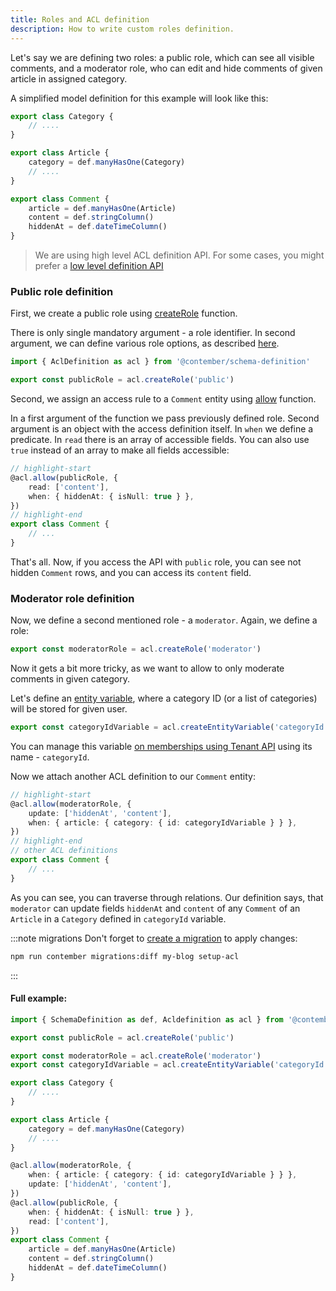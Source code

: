 ```yaml
---
title: Roles and ACL definition
description: How to write custom roles definition.
---
```


Let's say we are defining two roles: a public role, which can see all visible comments, and a moderator role, who can edit and hide comments of given article in assigned category.

A simplified model definition for this example will look like this:

```typescript
export class Category {
	// ....
}

export class Article {
	category = def.manyHasOne(Category)
	// ....
}

export class Comment {
	article = def.manyHasOne(Article)
	content = def.stringColumn()
	hiddenAt = def.dateTimeColumn()
}
```

> We are using high level ACL definition API. For some cases, you might prefer a [low level definition API](/reference/engine/schema/acl.md#low-level-definition)

### Public role definition

First, we create a public role using [createRole](/reference/engine/schema/acl.md#create-role) function.

There is only single mandatory argument - a role identifier. In second argument, we can define various role options, as described [here](/reference/engine/schema/acl.md#create-role). 

```typescript
import { AclDefinition as acl } from '@contember/schema-definition'

export const publicRole = acl.createRole('public') 
```

Second, we assign an access rule to a `Comment` entity using [allow](/reference/engine/schema/acl.md#allow) function.

In a first argument of the function we pass previously defined role. Second argument is an object with the access definition itself.
In `when` we define a predicate. In `read` there is an array of accessible fields. You can also use `true` instead of an array to make all fields accessible:

```typescript
// highlight-start
@acl.allow(publicRole, {
	read: ['content'],
	when: { hiddenAt: { isNull: true } },
})
// highlight-end
export class Comment {
	// ...
}
```

That's all. Now, if you access the API with `public` role, you can see not hidden `Comment` rows, and you can access its `content` field.

### Moderator role definition

Now, we define a second mentioned role - a `moderator`. Again, we define a role:

```typescript
export const moderatorRole = acl.createRole('moderator')
```

Now it gets a bit more tricky, as we want to allow to only moderate comments in given category.

Let's define an [entity variable](#entity-variable), where a category ID (or a list of categories) will be stored for given user.

```typescript
export const categoryIdVariable = acl.createEntityVariable('categoryId', 'Category', moderatorRole)
```

You can manage this variable [on memberships using Tenant API](/reference/engine/tenant/memberships.md) using its name - `categoryId`.

Now we attach another ACL definition to our `Comment` entity:

```typescript
// highlight-start
@acl.allow(moderatorRole, {
	update: ['hiddenAt', 'content'],
	when: { article: { category: { id: categoryIdVariable } } },
})
// highlight-end
// other ACL definitions
export class Comment {
	// ...
}
```

As you can see, you can traverse through relations. Our definition says, that `moderator` can update fields `hiddenAt` and `content` of any `Comment` of an `Article` in a `Category` defined in `categoryId` variable. 

:::note migrations
Don't forget to [create a migration](/reference/engine/schema/migrations.md) to apply changes:
```bash
npm run contember migrations:diff my-blog setup-acl
```
:::

#### Full example:
```typescript
import { SchemaDefinition as def, Acldefinition as acl } from '@contember/schema-definition'

export const publicRole = acl.createRole('public')

export const moderatorRole = acl.createRole('moderator')
export const categoryIdVariable = acl.createEntityVariable('categoryId', 'Category', moderatorRole)

export class Category {
	// ....
}

export class Article {
	category = def.manyHasOne(Category)
	// ....
}

@acl.allow(moderatorRole, {
	when: { article: { category: { id: categoryIdVariable } } },
	update: ['hiddenAt', 'content'],
})
@acl.allow(publicRole, {
	when: { hiddenAt: { isNull: true } },
	read: ['content'],
})
export class Comment {
	article = def.manyHasOne(Article)
	content = def.stringColumn()
	hiddenAt = def.dateTimeColumn()
}

```
